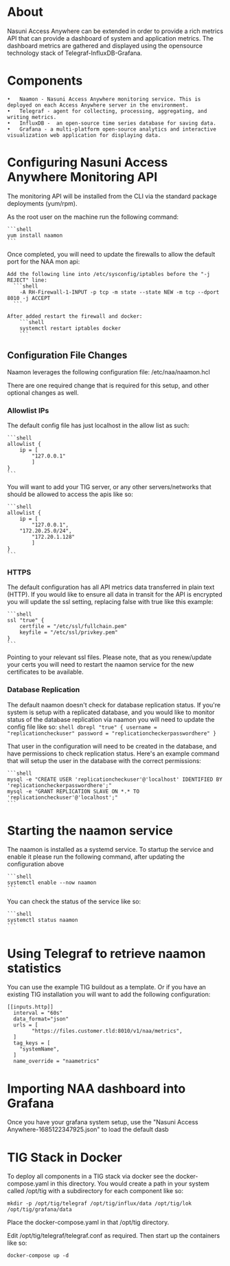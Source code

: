 # About
Nasuni Access Anywhere can be extended in order to provide a rich metrics API that can provide a dashboard of system and application metrics.  The dashboard metrics are gathered and displayed using the opensource technology stack of Telegraf-InfluxDB-Grafana. 

# Components
	•	Naamon - Nasuni Access Anywhere monitoring service. This is deployed on each Access Anywhere server in the environment.
	•	Telegraf - agent for collecting, processing, aggregating, and writing metrics.
	•	InfluxDB -  an open-source time series database for saving data.
	•	Grafana - a multi-platform open-source analytics and interactive visualization web application for displaying data.

# Configuring Nasuni Access Anywhere Monitoring API

The monitoring API will be installed from the CLI via the standard package deployments (yum/rpm). 

As the root user on the machine run the following command:
	
    ```shell
	yum install naamon
	```

Once completed, you will need to update the firewalls to allow the default port for the NAA mon api:

	Add the following line into /etc/sysconfig/iptables before the "-j REJECT" line:
      ```shell	
		-A RH-Firewall-1-INPUT -p tcp -m state --state NEW -m tcp --dport 8010 -j ACCEPT
	  ```

	After added restart the firewall and docker:
        ```shell
		systemctl restart iptables docker 
        ```
		
## Configuration File Changes

Naamon leverages the following configuration file: /etc/naa/naamon.hcl

There are one required change that is required for this setup, and other optional changes as well.

### Allowlist IPs

The default config file has just localhost in the allow list as such:

    ```shell
	allowlist {
	    ip = [
	        "127.0.0.1"
	        ]
	}
    ```

You will want to add your TIG server, or any other servers/networks that should be allowed to access the apis like so:

    ```shell
	allowlist {
	    ip = [
	        "127.0.0.1",
		"172.20.25.0/24",
	        "172.20.1.128"
	        ]
	}
	```
	
### HTTPS

The default configuration has all API metrics data transferred in plain text (HTTP). If you would like to ensure all data in transit for the API is encrypted you will update the ssl setting, replacing false with true like this example:

    ```shell
	ssl "true" {
	    certfile = "/etc/ssl/fullchain.pem"
	    keyfile = "/etc/ssl/privkey.pem"
	}
    ```

Pointing to your relevant ssl files. 
Please note, that as you renew/update your certs you will need to restart the naamon service for the new certificates to be available. 

### Database Replication

The default naamon doesn't check for database replication status. If you're system is setup with a replicated  database,  and you would like to monitor status of the database replication via naamon you will need to update the config file like so:
	```shell
	dbrepl "true" {
	    username = "replicationcheckuser"
	    password = "replicationcheckerpasswordhere"
	}
    ```
	
That user in the configuration will need to be created in the database, and have permissions to check replication status. Here's an example command that will setup the user in the database with the correct permissions: 

    ```shell
	mysql -e "CREATE USER 'replicationcheckuser'@'localhost' IDENTIFIED BY 'replicationcheckerpasswordhere';"
	mysql -e "GRANT REPLICATION SLAVE ON *.* TO 'replicationcheckuser'@'localhost';"
	```
	
# Starting the naamon service

The naamon is installed as a systemd service. To startup the service and enable it please run the following command, after updating the configuration above
	
    ```shell
	systemctl enable --now naamon
    ```
	
You can  check the status of the service like so:
	
    ```shell
	systemctl status naamon
    ```
	
	
	
	
# Using Telegraf to retrieve naamon statistics

You can use the example TIG buildout as a template. Or if you have an existing TIG installation you will want to add the following configuration: 

```shell
[[inputs.http]]
  interval = "60s"
  data_format="json"
  urls = [
        "https://files.customer.tld:8010/v1/naa/metrics",
  ]
  tag_keys = [
    "systemName",
  ]
  name_override = "naametrics"
```

# Importing NAA dashboard into Grafana

Once you have your grafana system setup, use the "Nasuni Access Anywhere-1685122347925.json" to load the default dasb

# TIG Stack in Docker

To deploy all components in a TIG stack via docker see the docker-compose.yaml in this directory. You would create a path in your system called /opt/tig with a subdirectory for each component like so:

```shell
mkdir -p /opt/tig/telegraf /opt/tig/influx/data /opt/tig/lok /opt/tig/grafana/data
```
Place the docker-compose.yaml in that /opt/tig directory. 

Edit /opt/tig/telegraf/telegraf.conf as required. Then start up the containers like so:

```shell
docker-compose up -d
```